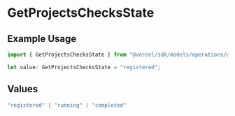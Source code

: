 # GetProjectsChecksState

## Example Usage

```typescript
import { GetProjectsChecksState } from "@vercel/sdk/models/operations/getprojects.js";

let value: GetProjectsChecksState = "registered";
```

## Values

```typescript
"registered" | "running" | "completed"
```
